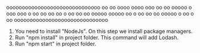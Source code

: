 oooooooooooooooooooooooooooooo
oo     oo     oooo oooo ooo oo
oo  ooooo  o  ooo   ooo  o  oo
oo     oo     oo  o  oo     oo
oo  ooooo  ooooo     oo  o  oo
oo     oo  ooooo  o  oo  o  oo
oooooooooooooooooooooooooooooo

1. You need to install "NodeJs". 
	On this step we install package managers.
2. Run "npm install"  in project folder. 
	This command will add Lodash.
3. Run "npm start" in project folder.
